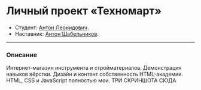 # Личный проект «Техномарт»

* Студент: [Антон Леонидович](https://up.htmlacademy.ru/htmlcss/25/user/948947).
* Наставник: [Антон Шабельников](https://htmlacademy.ru/profile/hulkaton).
---
### Описание
Интернет-магазин инструмента и стройматериалов. Демонстрация навыков вёрстки. 
Дизайн и контент собственность HTML-академии.
HTML, CSS и JavaScript полностью мои.
ТРИ СКРИНШОТА СЮДА
